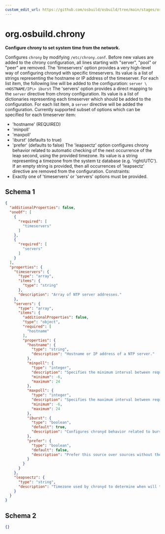 ```yaml
---
custom_edit_url: https://github.com/osbuild/osbuild/tree/main/stages/org.osbuild.chrony.meta.json
---
```

# org.osbuild.chrony
<!--
[//]: # ( DO NOT MODIFY THIS FILE! )
[//]: # ( This content is generated by `scripts/pull_osbuild_modules.py` )
[//]: # ( Rather change the source of this: https://github.com/osbuild/osbuild/tree/main/stages/org.osbuild.chrony.meta.json )
-->

**Configure chrony to set system time from the network.**

Configures `chrony` by modifying `/etc/chrony.conf`.
Before new values are added to the chrony configuration, all lines starting with
"server", "pool" or "peer" are removed.
The 'timeservers' option provides a very high-level way of configuring chronyd
with specific timeservers. Its value is a list of strings representing the
hostname or IP address of the timeserver. For each list item, the following
line will be added to the configuration:
`server \<HOSTNAME/IP\> iburst`
The 'servers' option provides a direct mapping to the `server` directive from
chrony configuration. Its value is a list of dictionaries representing each
timeserver which should be added to the configuration. For each list item,
a `server` directive will be added the configuration. Currently supported
subset of options which can be specified for each timeserver item:
  - 'hostname' (REQUIRED)
  - 'minpoll'
  - 'maxpoll'
  - 'iburst' (defaults to true)
  - 'prefer' (defaults to false)
The 'leapsectz' option configures chrony behavior related to automatic checking
of the next occurrence of the leap second, using the provided timezone. Its
value is a string representing a timezone from the system tz database (e.g.
'right/UTC'). If an empty string is provided, then all occurrences of
'leapsectz' directive are removed from the configuration.
Constraints:
  - Exactly one of 'timeservers' or 'servers' options must be provided.

## Schema 1

```json
{
  "additionalProperties": false,
  "oneOf": [
    {
      "required": [
        "timeservers"
      ]
    },
    {
      "required": [
        "servers"
      ]
    }
  ],
  "properties": {
    "timeservers": {
      "type": "array",
      "items": {
        "type": "string"
      },
      "description": "Array of NTP server addresses."
    },
    "servers": {
      "type": "array",
      "items": {
        "additionalProperties": false,
        "type": "object",
        "required": [
          "hostname"
        ],
        "properties": {
          "hostname": {
            "type": "string",
            "description": "Hostname or IP address of a NTP server."
          },
          "minpoll": {
            "type": "integer",
            "description": "Specifies the minimum interval between requests sent to the server as a power of 2 in seconds.",
            "minimum": -6,
            "maximum": 24
          },
          "maxpoll": {
            "type": "integer",
            "description": "Specifies the maximum interval between requests sent to the server as a power of 2 in seconds.",
            "minimum": -6,
            "maximum": 24
          },
          "iburst": {
            "type": "boolean",
            "default": true,
            "description": "Configures chronyd behavior related to burst requests on startup."
          },
          "prefer": {
            "type": "boolean",
            "default": false,
            "description": "Prefer this source over sources without the prefer option."
          }
        }
      }
    },
    "leapsectz": {
      "type": "string",
      "description": "Timezone used by chronyd to determine when will the next leap second occur. Empty value will remove the option."
    }
  }
}
```

## Schema 2

```json
{}
```
